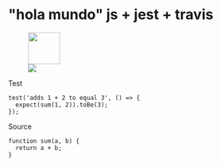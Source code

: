 # "hola mundo" js + jest + travis

<figure>
 <img src="https://pbs.twimg.com/media/DTWeg6DVMAE2Em1.png" height="64" width="64">
  <figcaption> <img src="https://travis-ci.com/GeeksHubsAcademy/hola-mundo-testing-js-jest-travis.svg?branch=master" heigth="20" witdh="40" href="https://travis-ci.com/GeeksHubsAcademy/hola-mundo-testing-js-jest-travis"> </figcaption>
</figure>

Test
```
test('adds 1 + 2 to equal 3', () => {
  expect(sum(1, 2)).toBe(3);
});
```

Source
```
function sum(a, b) {
  return a + b;
}

```
